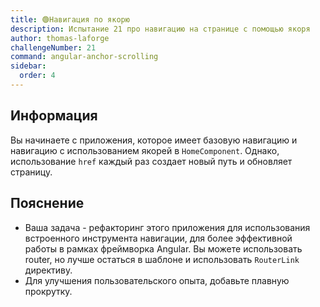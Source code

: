 ```yaml
---
title: 🟢Навигация по якорю
description: Испытание 21 про навигацию на странице с помощью якоря
author: thomas-laforge
challengeNumber: 21
command: angular-anchor-scrolling
sidebar:
  order: 4
---
```


## Информация

Вы начинаете с приложения, которое имеет базовую навигацию и навигацию с использованием якорей в `HomeComponent`. Однако, использование `href` каждый раз создает новый путь и обновляет страницу.

## Пояснение

- Ваша задача - рефакторинг этого приложения для использования встроенного инструмента навигации, для более эффективной работы в рамках фреймворка Angular. Вы можете использовать router, но лучше остаться в шаблоне и использовать `RouterLink` директиву.
- Для улучшения пользовательского опыта, добавьте плавную прокрутку.
